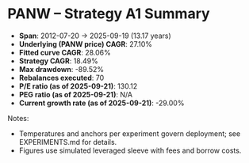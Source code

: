 # PANW – Strategy A1 Summary

- **Span**: 2012-07-20 → 2025-09-19 (13.17 years)
- **Underlying (PANW price) CAGR**: 27.10%
- **Fitted curve CAGR**: 28.06%
- **Strategy CAGR**: 18.49%
- **Max drawdown**: -89.52%
- **Rebalances executed**: 70
- **P/E ratio (as of 2025-09-21)**: 130.12
- **PEG ratio (as of 2025-09-21)**: N/A
- **Current growth rate (as of 2025-09-21)**: -29.00%

Notes:

- Temperatures and anchors per experiment govern deployment; see EXPERIMENTS.md for details.
- Figures use simulated leveraged sleeve with fees and borrow costs.

